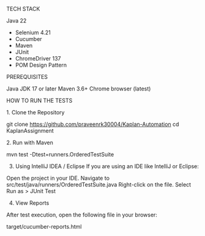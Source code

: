 TECH STACK

Java 22
- Selenium 4.21
- Cucumber
- Maven
- JUnit
- ChromeDriver 137
- POM Design Pattern

PREREQUISITES

Java JDK 17 or later
Maven 3.6+
Chrome browser (latest)

HOW TO RUN THE TESTS

1️. Clone the Repository

git clone https://github.com/praveenrk30004/Kaplan-Automation
cd KaplanAssignment

2️. Run with Maven

mvn test -Dtest=runners.OrderedTestSuite

3. Using IntelliJ IDEA / Eclipse
If you are using an IDE like IntelliJ or Eclipse:

Open the project in your IDE.
Navigate to src/test/java/runners/OrderedTestSuite.java 
Right-click on the file.
Select Run as > JUnit Test

4. View Reports

After test execution, open the following file in your browser:

target/cucumber-reports.html
